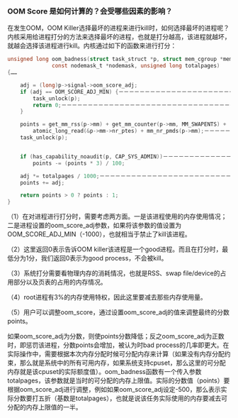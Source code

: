 ### OOM Score 是如何计算的？会受哪些因素的影响？

在发生OOM，OOM Killer选择最坏的进程来进行kill时，如何选择最坏的进程呢？内核采用给进程打分的方法来选择最坏的进程，也就是打分越高，该进程就越坏，就越会选择该进程进行kill。内核通过如下的函数来进行打分：

```c
unsigned long oom_badness(struct task_struct *p, struct mem_cgroup *memcg,
              const nodemask_t *nodemask, unsigned long totalpages)
{……

    adj = (long)p->signal->oom_score_adj;
    if (adj == OOM_SCORE_ADJ_MIN) {－－－－－－－－－－－－－－－－－－－－－－（1）
        task_unlock(p);
        return 0;－－－－－－－－－－－－－－－－－－－－－－－－－－－－－－－－－（2）
    }

    points = get_mm_rss(p->mm) + get_mm_counter(p->mm, MM_SWAPENTS) +
        atomic_long_read(&p->mm->nr_ptes) + mm_nr_pmds(p->mm);－－－－－－－－－（3）
    task_unlock(p);


    if (has_capability_noaudit(p, CAP_SYS_ADMIN))－－－－－－－－－－－－－－－－－（4）
        points -= (points * 3) / 100;

    adj *= totalpages / 1000;－－－－－－－－－－－－－－－－－－－－－－－－－－－－（5）
    points += adj; 

    return points > 0 ? points : 1;
}
```

（1）在对进程进行打分时，需要考虑两方面。一是该进程使用的内存使用情况；二是进程设置的oom_score_adj参数，如果将该参数的值设置为OOM_SCORE_ADJ_MIN（-1000），也就相当于禁止了kill该进程。

（2）这里返回0表示告诉OOM killer该进程是一个good进程。而且在打分时，最低分为1分，我们返回0表示为good process，不会被kill。

（3）系统打分需要看物理内存的消耗情况，也就是RSS、swap file/device的占用部分以及页表的占用的内存情况。

（4）root进程有3%的内存使用特权，因此这里要减去那些内存使用量。

（5）用户可以调整oom_score，通过设置oom_score_adj的值来调整最终的分数points。

如果oom_score_adj为分数，则使points分数降低；反之oom_score_adj为正数时，即惩罚该进程，分数points会增加，被认为时bad process的几率即更大。在实际操作中，需要根据本次内存分配时候可分配内存来计算（如果没有内存分配约束，那么就是系统中的所有可用内存，如果系统支持cpuset，那么这里的可分配内存就是该cpuset的实际额度值）。oom_badness函数有一个传入参数totalpages，该参数就是当时的可分配的内存上限值。实际的分数值（points）要根据oom_score_adj进行调整，例如如果oom_score_adj设定-500，那么表示实际分数要打五折（基数是totalpages），也就是说该任务实际使用的内存要减去可分配的内存上限值的一半。